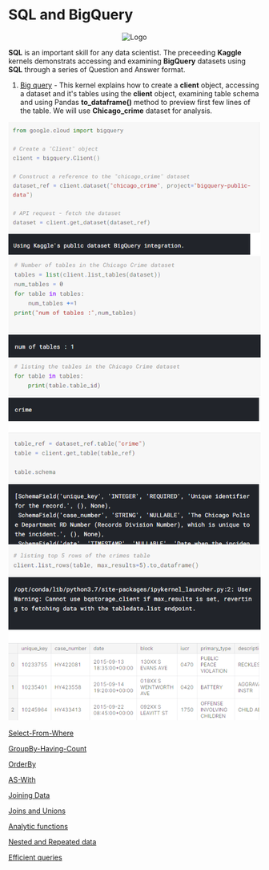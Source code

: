 # <b>SQL and BigQuery</b>

<p style="text-align:center;"><img src="https://www.computerhope.com/cdn/media/logo-200-gray.png" alt="Logo"></p>

<b>SQL</b> is an important skill for any data scientist. The preceeding <b>Kaggle</b> kernels demonstrats accessing and examining <b>BigQuery</b> datasets using <b>SQL</b> through a series of Question and Answer format.


1. <a href="https://github.com/J-R-1/J-R-1/blob/main/Kaggle%20Kernel%20-%20SQL/exercise-getting-started-with-sql-and-bigquery%20(2).ipynb">Big query</a> - This kernel explains how to create a <b>client</b> object, accessing a dataset and it's tables using the <b>client</b> object, examining table schema and using Pandas <b>to_dataframe()</b> method to preview first few lines of the table. We will use <b>Chicago_crime</b> dataset for analysis.

<img src="https://github.com/J-R-1/J-R-1/blob/main/Kaggle%20Kernel%20-%20SQL/BQ_1.png" />

<img src="https://github.com/J-R-1/J-R-1/blob/main/Kaggle%20Kernel%20-%20SQL/BQ_2.png" />

<img src="https://github.com/J-R-1/J-R-1/blob/main/Kaggle%20Kernel%20-%20SQL/BQ_3.png" />

<img src="https://github.com/J-R-1/J-R-1/blob/main/Kaggle%20Kernel%20-%20SQL/BQ_4.png" />


<a href="https://www.kaggle.com/jkuser/exercise-select-from-where?scriptVersionId=76409071">Select-From-Where</a>


<a href="https://www.kaggle.com/jkuser/exercise-group-by-having-count?scriptVersionId=76418667">GroupBy-Having-Count</a>


<a href="https://www.kaggle.com/jkuser/exercise-order-by?scriptVersionId=76478437">OrderBy</a>


<a href="https://www.kaggle.com/jkuser/exercise-as-with?scriptVersionId=76482980">AS-With</a>

<a href="https://www.kaggle.com/jkuser/exercise-joining-data?scriptVersionId=76576312">Joining Data</a>


<a href="https://www.kaggle.com/jkuser/exercise-joins-and-unions?scriptVersionId=76850549">Joins and Unions</a>


<a href="https://www.kaggle.com/jkuser/exercise-analytic-functions?scriptVersionId=76688181">Analytic functions</a>


<a href="https://www.kaggle.com/jkuser/exercise-nested-and-repeated-data?scriptVersionId=76788370">Nested and Repeated data</a>


<a href="https://www.kaggle.com/jkuser/exercise-writing-efficient-queries?scriptVersionId=76832920">Efficient queries</a>




